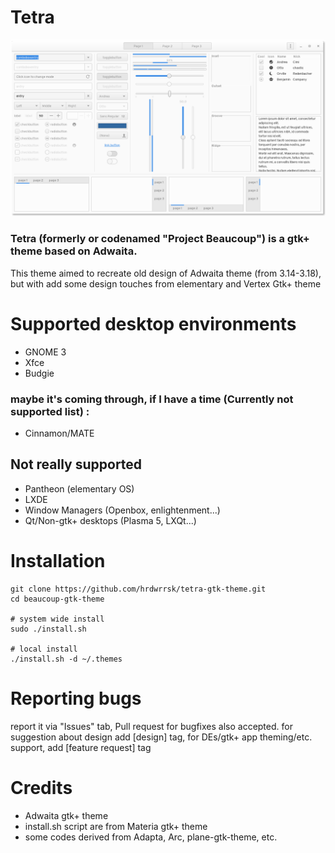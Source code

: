 # Tetra

![Screenshot](Screenshot.png)

### Tetra (formerly or codenamed "Project Beaucoup") is a gtk+ theme based on Adwaita.
This theme aimed to recreate old design of Adwaita theme (from 3.14-3.18), but with add some design touches from elementary and Vertex Gtk+ theme

# Supported desktop environments
- GNOME 3
- Xfce
- Budgie

### maybe it's coming through, if I have a time (Currently not supported list) :
- Cinnamon/MATE

## Not really supported
- Pantheon (elementary OS)
- LXDE
- Window Managers (Openbox, enlightenment...)
- Qt/Non-gtk+ desktops (Plasma 5, LXQt...)

# Installation

```
git clone https://github.com/hrdwrrsk/tetra-gtk-theme.git
cd beaucoup-gtk-theme

# system wide install
sudo ./install.sh

# local install
./install.sh -d ~/.themes
```

# Reporting bugs
report it via "Issues" tab, Pull request for bugfixes also accepted.
for suggestion about design add [design] tag, for DEs/gtk+ app theming/etc. support, add [feature request] tag

# Credits
- Adwaita gtk+ theme
- install.sh script are from Materia gtk+ theme
- some codes derived from Adapta, Arc, plane-gtk-theme, etc.
